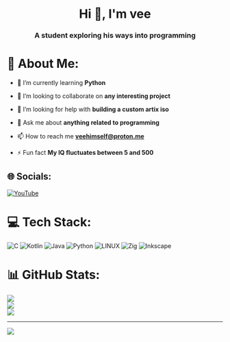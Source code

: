 <h1 align="center">Hi 👋, I'm vee</h1>
<h3 align="center">A student exploring his ways into programming</h3>

# 💫 About Me:

- 🌱 I’m currently learning **Python**

- 👯 I’m looking to collaborate on **any interesting project**

- 🤝 I’m looking for help with **building a custom artix iso**

- 💬 Ask me about **anything related to programming**

- 📫 How to reach me **veehimself@proton.me**

- ⚡ Fun fact **My IQ fluctuates between 5 and 500**

## 🌐 Socials:
[![YouTube](https://img.shields.io/badge/YouTube-%23FF0000.svg?logo=YouTube&logoColor=white)](https://youtube.com/@@veehimself) 

# 💻 Tech Stack:
![C](https://img.shields.io/badge/c-%2300599C.svg?style=for-the-badge&logo=c&logoColor=white) ![Kotlin](https://img.shields.io/badge/kotlin-%230095D5.svg?style=for-the-badge&logo=kotlin&logoColor=white) ![Java](https://img.shields.io/badge/java-%23ED8B00.svg?style=for-the-badge&logo=java&logoColor=white) ![Python](https://img.shields.io/badge/python-3670A0?style=for-the-badge&logo=python&logoColor=ffdd54) ![LINUX](https://img.shields.io/badge/Linux-FCC624?style=for-the-badge&logo=linux&logoColor=black) ![Zig](https://img.shields.io/badge/Zig-%23F7A41D.svg?style=for-the-badge&logo=zig&logoColor=white) ![Inkscape](https://img.shields.io/badge/Inkscape-e0e0e0?style=for-the-badge&logo=inkscape&logoColor=080A13)
# 📊 GitHub Stats:
![](https://github-readme-stats.vercel.app/api?username=veehimself&theme=tokyonight&hide_border=true&include_all_commits=true&count_private=false)<br/>
![](https://github-readme-streak-stats.herokuapp.com/?user=veehimself&theme=tokyonight&hide_border=true)<br/>
![](https://github-readme-stats.vercel.app/api/top-langs/?username=veehimself&theme=tokyonight&hide_border=true&include_all_commits=true&count_private=false&layout=compact)

---
[![](https://visitcount.itsvg.in/api?id=veehimself&icon=0&color=6)](https://visitcount.itsvg.in)
